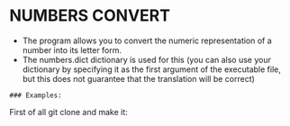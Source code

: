 # NUMBERS CONVERT

* The program allows you to convert the numeric representation of a number into its letter form. 
* The numbers.dict dictionary is used for this (you can also use your dictionary by specifying it as the first argument of the executable file, but this does not guarantee that the translation will be correct)
```
### Examples:
```
First of all git clone and make it:

